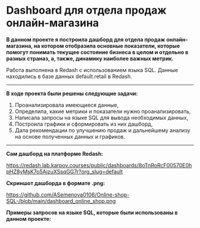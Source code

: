 # Dashboard для отдела продаж онлайн-магазина

**В данном проекте я построила дашборд для отдела продаж онлайн-магазина, на котором отобразила основные показатели, которые помогут понимать текущее состояние бизнеса в целом и отдельно в разных страназ, а, также, динамику наиболее важных метрик.**

Работа выполнена в Redash с использованием языка SQL.
Данные находились в базе данных default.retail в Redash.
<hr>

**В ходе проекта были решены следующие задачи:**

1. Проанализировала имеющиеся данные,
2. Определила, какие метрики и показатели нужно проанализировать,
3. Написала запросы на языке SQL для вывода необходимых данных,
4. Построила графики и сформировать из них дашборд,
5. Дала рекомендации по улучшению продаж и дальнейшему анализу на основе полученных данных и графиков.
<hr>

**Сам дашборд на платформе Redash:**

https://redash.lab.karpov.courses/public/dashboards/8oTnRoRcF00570E0hpHZ8yMsK7o5AjzuXSsqGG7r?org_slug=default

**Скриншот дашборда в формате .png:**

https://github.com/ASemenova0106/Online-shop-SQL-/blob/main/dashboard_online_shop.png

**Примеры запросов на языке SQL, которые были использованы в данном проекте:**
